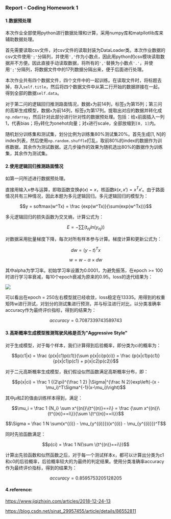 ### Report - Coding Homework 1

#### 1.数据预处理

本次作业全部使用python进行数据处理和计算，采用numpy库和matpllotlib库来辅助数据处理。

首先需要读取csv文件，对csv文件的读取封装为DataLoader类。本次作业数据的csv文件使用`';'`分隔列，并使用`','`作为小数点，因此用python的csv模块读取数据并不方便。因此直接手动读取数据，将所有的`','`替换为小数点`'.'`，并使用`';'`分隔列，将数据文件中的17列数据分隔出来，便于后面进行处理。

本次作业共有四个数据文件，四个文件中的一起训练。在读取文件时，将标题去掉，存入`self.title`，然后将四个数据文件中从第二行开始的数据拼接在一起，得到全部的数据`self.data`。

对于第二问的逻辑回归推测路面情况，数据`x`为前14列，标签`y`为第15列；第三问的高斯生成模型，数据`x`为前14列，标签`y`为第17列。提取出对应的数据并转化成`np.ndarray`，然后针对此部分进行针对性的数据预处理。包括：给`x`前面插入一列1，代表bias；将`y`转化为onehot向量；对`x`进行scale，全部放缩到`[0, 1]`内。

随机划分训练集和测试集，划分比例为训练集80%测试集20%。首先生成[1, N]的index列表，然后使用`np.random.shuffle`打乱，取前80%的index的数据作为训练数据，其余作为测试数据。这几步操作的效果为随机选出80%的数据作为训练集，其余作为测试集。



#### 2.使用逻辑回归推测路面情况

如第一问所述进行数据预处理。

直接用输入x参与运算，即取函数变换$\phi(x) = x$，核函数$k(x, x') = x^Tx'$。由于路面情况共有三种情况，因此本题为多元逻辑回归。多元逻辑回归的模型为：

$$y = softmax(w^Tx) = \frac {exp(w^Tx)}{\sum(exp(w^Tx))}$$

多元逻辑回归的损失函数为交叉熵，计算公式为：

$$E = -\sum\sum(t_{nj}ln(y_{nj}))$$

对数据采用批量梯度下降，每次对所有样本参与计算。梯度计算和更新公式为：

$$dw = (y - t)^T x$$

$$w = w - \alpha \times dw$$

其中alpha为学习率。初始学习率设置为0.0001，为避免振荡，在epoch >= 100时进行学习率衰减，每10个epoch衰减为原来的0.95。loss的迭代结果为：

<img src='LogisticRegression.png'>

可以看出在epoch = 250左右模型就已经收敛，loss稳定在13335。用得到的权重矩阵w进行测试，对划分的测试集进行预测，并与标注进行对比，以分类准确率accuracy作为最终评价指标，得到的结果为：

$$accuracy = 0.7087339743589743$$



#### 3.高斯概率生成模型推测驾驶风格是否为"Aggressive Style"

对于生成模型，对于每个样本，我们计算得到后验概率，即分类为ci的概率为：

$$p(c1|x) = \frac {p(x|c1)p(c1)}{\sum p(x|ci)p(ci)} = \frac {p(x|c1)p(c1)}{p(x|c1)p(c1) + p(x|c2)p(c2)}$$

对于二元高斯概率生成模型，我们假设似然函数满足高斯概率分布，即：

$$p(x|ci) = \frac 1 {(2\pi)^{\frac 1 2} |\Sigma|^{\frac N 2}}exp\left(-(x - \mu_i)^T\Sigma^{-1}(x-\mu_i)\right)$$

其中$\mu$和$\Sigma$的值由训练样本得到，满足：

$$\mu_i = \frac 1 {N_i} \sum x^{(n)}\{t^{(n)}==i\} = \frac {\sum x^{(n)}\{t^{(n)}==i\}}{\sum \{t^{(n)}==i\}}$$

$$\Sigma = \frac 1 N \sum(x^{(i)} - \mu_{y^{(i)}})(x^{(i)} - \mu_{y^{(i)}})^T$$

同时先验函数满足：

$$p(ci) = \frac 1 N{\sum \{t^{(n)}==i\}}$$

计算出先验函数和似然函数之后，对于每一个测试样本x，都可以计算出分类为c1和c0的后验概率，后验概率较大的为最终的判定结果。使用分类准确率accuracy作为最终评价指标，得到的结果为：

$$accuracy = 0.8595753205128205$$



#### 4.reference:

https://www.jiqizhixin.com/articles/2018-12-24-13

https://blog.csdn.net/sinat_29957455/article/details/86552811


